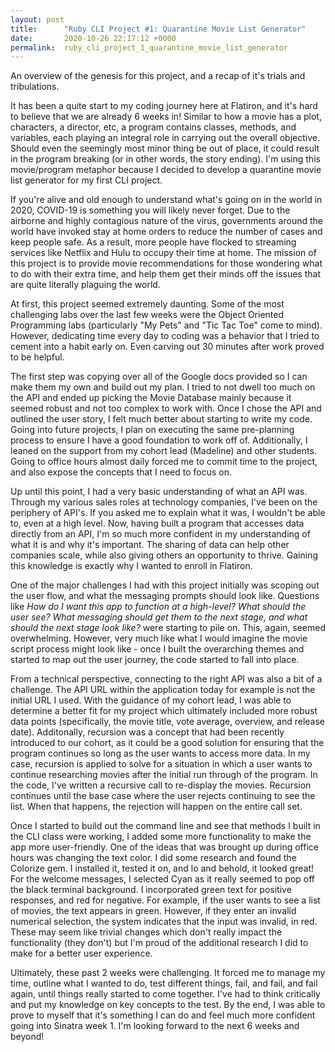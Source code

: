 ```yaml
---
layout: post
title:      "Ruby CLI Project #1: Quarantine Movie List Generator"
date:       2020-10-26 22:17:12 +0000
permalink:  ruby_cli_project_1_quarantine_movie_list_generator
---
```


An overview of the genesis for this project, and a recap of it's trials and tribulations.

It has been a quite start to my coding journey here at Flatiron, and it's hard to believe that we are already 6 weeks in!  Similar to how a movie has a plot, characters, a director, etc, a program contains classes, methods, and variables, each playing an integral role in carrying out the overall objective. Should even the seemingly most minor thing be out of place, it could result in the program breaking (or in other words, the story ending). I'm using this movie/program metaphor because I decided to develop a quarantine movie list generator for my first CLI project.

If you're alive and old enough to understand what's going on in the world in 2020, COVID-19 is something you will likely never forget. Due to the airborne and highly contagious nature of the virus, governments around the world have invoked stay at home orders to reduce the number of cases and keep people safe. As a result, more people have flocked to streaming services like Netflix and Hulu to occupy their time at home. The mission of this project is to provide movie recommendations for those wondering what to do with their extra time, and help them get their minds off the issues that are quite literally plaguing the world.

At first, this project seemed extremely daunting. Some of the most challenging labs over the last few weeks were the Object Oriented Programming labs (particularly "My Pets" and "Tic Tac Toe" come to mind). However, dedicating time every day to coding was a behavior that I tried to cement into a habit early on. Even carving out 30 minutes after work proved to be helpful.

The first step was copying over all of the Google docs provided so I can make them my own and build out my plan. I tried to not dwell too much on the API and ended up picking the Movie Database mainly because it seemed robust and not too complex to work with. Once I chose the API and outlined the user story, I felt much better about starting to write my code. Going into future projects, I plan on executing the same pre-planning process to ensure I have a good foundation to work off of. Additionally, I leaned on the support from my cohort lead (Madeline) and other students. Going to office hours almost daily forced me to commit time to the project, and also expose the concepts that I need to focus on.

Up until this point, I had a very basic understanding of what an API was. Through my various sales roles at technology companies, I've been on the periphery of API's. If you asked me to explain what it was, I wouldn't be able to, even at a high level. Now, having built a program that accesses data directly from an API, I'm so much more confident in my understanding of what it is and why it's important. The sharing of data can help other companies scale, while also giving others an opportunity to thrive. Gaining this knowledge is exactly why I wanted to enroll in Flatiron.

One of the major challenges I had with this project initially was scoping out the user flow, and what the messaging prompts should look like. Questions like *How do I want this app to function at a high-level?* *What should the user see? What messaging should get them to the next stage, and what should the next stage look like?* were starting to pile on. This, again, seemed overwhelming. However, very much like what I would imagine the movie script process might look like - once I built the overarching themes and started to map out the user journey, the code started to fall into place.

From a technical perspective, connecting to the right API was also a bit of a challenge. The API URL within the application today for example is not the initial URL I used. With the guidance of my cohort lead, I was able to determine a better fit for my project which ultimately included more robust data points (specifically, the movie title, vote average, overview, and release date). Additonally, recursion was a concept that had been recently introduced to our cohort, as it could be a good solution for ensuring that the program continues so long as the user wants to access more data. In my case, recursion is applied to solve for a situation in which a user wants to continue researching movies after the initial run through of the program. In the code, I've written a recursive call to re-display the movies. Recursion continues until the base case where the user rejects continuing to see the list. When that happens, the rejection will happen on the entire call set.

Once I started to build out the command line and see that methods I built in the CLI class were working, I added some more functionality to make the app more user-friendly. One of the ideas that was brought up during office hours was changing the text color. I did some research and found the Colorize gem. I installed it, tested it on, and lo and behold, it looked great! For the welcome messages, I selected Cyan as it really seemed to pop off the black terminal background. I incorporated green text for positive responses, and red for negative. For example, if the user wants to see a list of movies, the text appears in green. However, if they enter an invalid numerical selection, the system indicates that the input was invalid, in red. These may seem like trivial changes which don't really impact the functionality (they don't) but I'm proud of the additional research I did to make for a better user experience.

Ultimately, these past 2 weeks were challenging. It forced me to manage my time, outline what I wanted to do, test different things, fail, and fail, and fail again, until things really started to come together.  I've had to think critically and put my knowledge on key concepts to the test. By the end, I was able to prove to myself that it's something I can do and feel much more confident going into Sinatra week 1. I'm looking forward to the next 6 weeks and beyond!

